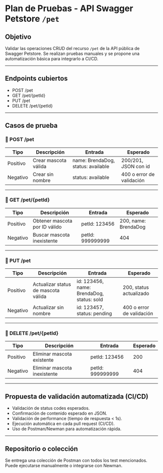 # Plan de Pruebas - API Swagger Petstore `/pet`

## Objetivo

Validar las operaciones CRUD del recurso `/pet` de la API pública de Swagger Petstore. Se realizan pruebas manuales y se propone una automatización básica para integrarlo a CI/CD.

---

## Endpoints cubiertos

- POST /pet
- GET /pet/{petId}
- PUT /pet
- DELETE /pet/{petId}

---

## Casos de prueba

### 🔹 POST /pet

| Tipo      | Descripción                          | Entrada                                            | Esperado                         |
|-----------|--------------------------------------|----------------------------------------------------|----------------------------------|
| Positivo  | Crear mascota válida                 | name: BrendaDog, status: available                 | 200/201, JSON con id             |
| Negativo  | Crear sin nombre                     | status: available                                  | 400 o error de validación        |

---

### 🔹 GET /pet/{petId}

| Tipo      | Descripción                          | Entrada                  | Esperado                         |
|-----------|--------------------------------------|--------------------------|----------------------------------|
| Positivo  | Obtener mascota por ID válido        | petId: 123456            | 200, name: BrendaDog             |
| Negativo  | Buscar mascota inexistente           | petId: 999999999         | 404                              |

---

### 🔹 PUT /pet

| Tipo      | Descripción                          | Entrada                                            | Esperado                         |
|-----------|--------------------------------------|----------------------------------------------------|----------------------------------|
| Positivo  | Actualizar status de mascota válida  | id: 123456, name: BrendaDog, status: sold          | 200, status actualizado          |
| Negativo  | Actualizar sin nombre                | id: 123457, status: pending                        | 400 o error de validación        |

---

### 🔹 DELETE /pet/{petId}

| Tipo      | Descripción                          | Entrada                  | Esperado                         |
|-----------|--------------------------------------|--------------------------|----------------------------------|
| Positivo  | Eliminar mascota existente           | petId: 123456            | 200                              |
| Negativo  | Eliminar mascota inexistente         | petId: 999999999         | 404                              |

---

## Propuesta de validación automatizada (CI/CD)

- Validación de status codes esperados.
- Confirmación de contenido esperado en JSON.
- Validación de performance (tiempo de respuesta < 1s).
- Ejecución automática en cada pull request (CI/CD).
- Uso de Postman/Newman para automatización rápida.

---

## Repositorio o colección

Se entrega una colección de Postman con todos los test mencionados. Puede ejecutarse manualmente o integrarse con Newman.

